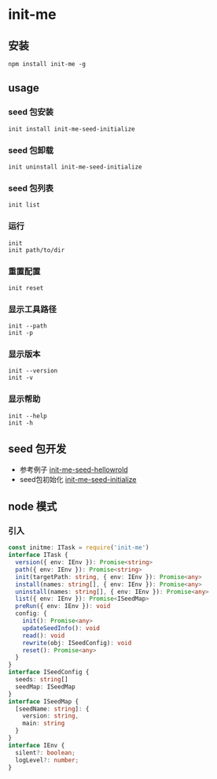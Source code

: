 # init-me
## 安装
```
npm install init-me -g
```

## usage

### seed 包安装
```
init install init-me-seed-initialize
```

### seed 包卸载
```
init uninstall init-me-seed-initialize
```

### seed 包列表
```
init list
```

### 运行
```
init
init path/to/dir
```

### 重置配置
```
init reset
```

### 显示工具路径
```
init --path
init -p
```

### 显示版本
```
init --version
init -v
```

### 显示帮助
```
init --help
init -h
```

## seed 包开发
* 参考例子 [init-me-seed-hellowrold](http://www.github.com/jackness1208/init-me-seed-helloworld)
* seed包初始化 [init-me-seed-initialize](http://www.github.com/jackness1208/init-me-seed-initialize)


## node 模式
### 引入
```typescript
const initme: ITask = require('init-me')
interface ITask {
  version({ env: IEnv }): Promise<string>
  path({ env: IEnv }): Promise<string>
  init(targetPath: string, { env: IEnv }): Promise<any>
  install(names: string[], { env: IEnv }): Promise<any>
  uninstall(names: string[], { env: IEnv }): Promise<any>
  list({ env: IEnv }): Promise<ISeedMap>
  preRun({ env: IEnv }): void
  config: {
    init(): Promise<any>
    updateSeedInfo(): void
    read(): void
    rewrite(obj: ISeedConfig): void
    reset(): Promise<any>
  }
}
interface ISeedConfig {
  seeds: string[]
  seedMap: ISeedMap
}
interface ISeedMap {
  [seedName: string]: {
    version: string,
    main: string
  }
}
interface IEnv {
  silent?: boolean;
  logLevel?: number;
}
```